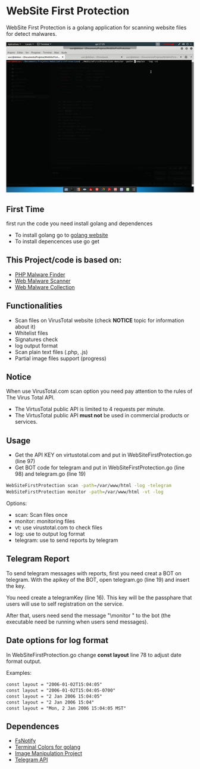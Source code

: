 # WebSite First Protection

WebSite First Protection is a golang application for scanning website files for detect malwares.

![Demo](demo.gif)

## First Time
first run the code you need install golang and dependences

- To install golang go to [golang website](https://golang.org)
- To install depencences use go get

## This Project/code is based on:
- [PHP Malware Finder](https://github.com/nbs-system/php-malware-finder)
- [Web Malware Scanner](https://github.com/redteamcaliber/WebMalwareScanner)
- [Web Malware Collection](https://github.com/nikicat/web-malware-collection)

## Functionalities
  - Scan files on VirusTotal website (check **NOTICE** topic for information about it)
  - Whitelist files
  - Signatures check
  - log output format
  - Scan plain text files (.php, .js)
  - Partial image files support (progress)

## Notice
When use VirusTotal.com scan option you need pay attention to the rules of The Virus Total API.
- The VirtusTotal public API is limited to 4 requests per minute.
- The VirtusTotal public API **must not** be used in commercial products or services.

## Usage
- Get the API KEY on virtustotal.com and put in WebSiteFirstProtection.go (line 97)
- Get BOT code for telegram and put in WebSiteFirstProtection.go (line 98) and telegram.go (line 19)

```bash
WebSiteFirstProtection scan -path=/var/www/html -log -telegram
WebSiteFirstProtection monitor -path=/var/www/html -vt -log
```
Options:
- scan: Scan files once
- monitor: monitoring files
- vt: use virustotal.com to check files
- log: use to output log format
- telegram: use to send reports by telegram

## Telegram Report
To send telegram messages with reports, first you need creat a BOT on telegram. With the apikey of the BOT, open telegram.go (line 19) and insert the key.

You need create a telegramKey (line 16). This key will be the passphare that users will use to self registration on the service.

After that, users need send the message "\\monitor <passphase>" to the bot (the executable need be running when users send messages).

## Date options for log format

In WebSiteFirstProtection.go change **const layout** line 78 to adjust date format output.

Examples:

```golang
const layout = "2006-01-02T15:04:05"
const layout = "2006-01-02T15:04:05-0700"
const layout = "2 Jan 2006 15:04:05"
const layout = "2 Jan 2006 15:04"
const layout = "Mon, 2 Jan 2006 15:04:05 MST"
```


## Dependences
- [FsNotify](github.com/fsnotify/fsnotify)
- [Terminal Colors for golang](https://godoc.org/github.com/fatih/color)
- [Image Manipulation Project](github.com/rwcarlsen/goexif)
- [Telegram API](github.com/go-telegram-bot-api/telegram-bot-api)
